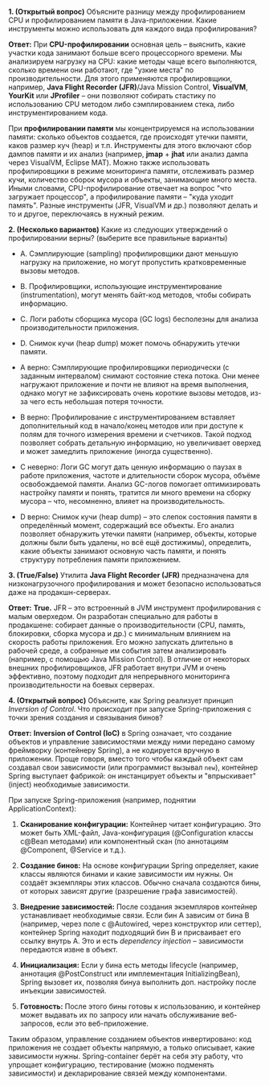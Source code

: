 

**1. (Открытый вопрос)** Объясните разницу между профилированием CPU и профилированием памяти в Java-приложении. Какие инструменты можно использовать для каждого вида профилирования?

**Ответ:** При **CPU-профилировании** основная цель – выяснить, какие участки кода занимают больше всего процессорного времени. Мы анализируем нагрузку на CPU: какие методы чаще всего выполняются, сколько времени они работают, где "узкие места" по производительности. Для этого применяются профилировщики, например, **Java Flight Recorder (JFR)**/Java Mission Control, **VisualVM**, **YourKit** или **JProfiler** – они позволяют собирать стастику по использованию CPU методом либо сэмплированием стека, либо инструментированием кода.

При **профилировании памяти** мы концентрируемся на использовании памяти: сколько объектов создается, где происходят утечки памяти, каков размер куч (heap) и т.п. Инструменты для этого включают сбор дампов памяти и их анализ (например, **jmap** + **jhat** или анализ дампа через VisualVM, Eclipse MAT). Можно также использовать профилировщики в режиме мониторинга памяти, отслеживать размер кучи, количество сборок мусора и объекты, занимающие много места. Иными словами, CPU-профилирование отвечает на вопрос "что загружает процессор", а профилирование памяти – "куда уходит память". Разные инструменты (JFR, VisualVM и др.) позволяют делать и то и другое, переключаясь в нужный режим.

**2. (Несколько вариантов)** Какие из следующих утверждений о профилировании верны? (выберите все правильные варианты)

- A. Сэмплирующие (sampling) профилировщики дают меньшую нагрузку на приложение, но могут пропустить кратковременные вызовы методов.
- B. Профилировщики, использующие инструментирование (instrumentation), могут менять байт-код методов, чтобы собирать информацию.
- C. Логи работы сборщика мусора (GC logs) бесполезны для анализа производительности приложения.
- D. Снимок кучи (heap dump) может помочь обнаружить утечки памяти.

- A верно: Сэмплирующие профилировщики периодически (с заданным интервалом) снимают состояние стека потока. Они менее нагружают приложение и почти не влияют на время выполнения, однако могут не зафиксировать очень короткие вызовы методов, из-за чего есть небольшая потеря точности.
- B верно: Профилирование с инструментированием вставляет дополнительный код в начало/конец методов или при доступе к полям для точного измерения времени и счетчиков. Такой подход позволяет собрать детальную информацию, но увеличивает оверхед и может замедлить приложение (иногда существенно).
- C неверно: Логи GC могут дать ценную информацию о паузах в работе приложения, частоте и длительности сборок мусора, объёме освобождаемой памяти. Анализ GC-логов помогает оптимизировать настройку памяти и понять, тратится ли много времени на сборку мусора – что, несомненно, влияет на производительность.
- D верно: Снимок кучи (heap dump) – это слепок состояния памяти в определённый момент, содержащий все объекты. Его анализ позволяет обнаружить утечки памяти (например, объекты, которые должны были быть удалены, но всё ещё достижимы), определить, какие объекты занимают основную часть памяти, и понять структуру потребления памяти приложением.

**3. (True/False)** Утилита **Java Flight Recorder (JFR)** предназначена для низконагрузочного профилирования и может безопасно использоваться даже на продакшн-серверах.

**Ответ:** **True.** JFR – это встроенный в JVM инструмент профилирования с малым оверхедом. Он разработан специально для работы в продакшене: собирает данные о производительности (CPU, память, блокировки, сборка мусора и др.) с минимальным влиянием на скорость работы приложения. Его можно запускать длительно в рабочей среде, а собранные им события затем анализировать (например, с помощью Java Mission Control). В отличие от некоторых внешних профилировщиков, JFR работает внутри JVM и очень эффективно, поэтому подходит для непрерывного мониторинга производительности на боевых серверах.


**4. (Открытый вопрос)** Объясните, как Spring реализует принцип _Inversion of Control_. Что происходит при запуске Spring-приложения с точки зрения создания и связывания бинов?

**Ответ:** **Inversion of Control (IoC)** в Spring означает, что создание объектов и управление зависимостями между ними передано самому фреймворку (контейнеру Spring), а не кодируется вручную в приложении. Проще говоря, вместо того чтобы каждый объект сам создавал свои зависимости (или программист вызывал `new`), контейнер Spring выступает фабрикой: он инстанцирует объекты и "впрыскивает" (inject) необходимые зависимости.

При запуске Spring-приложения (например, поднятии ApplicationContext):

1. **Сканирование конфигурации:** Контейнер читает конфигурацию. Это может быть XML-файл, Java-конфигурация (@Configuration классы с@Bean методами) или компонентный скан (по аннотациям @Component, @Service и т.д.).
    
2. **Создание бинов:** На основе конфигурации Spring определяет, какие классы являются бинами и какие зависимости им нужны. Он создаёт экземпляры этих классов. Обычно сначала создаются бины, от которых зависят другие (разрешение графа зависимостей).
    
3. **Внедрение зависимостей:** После создания экземпляров контейнер устанавливает необходимые связи. Если бин А зависим от бина B (например, через поле с @Autowired, через конструктор или сеттер), контейнер Spring находит подходящий бин B и присваивает его ссылку внутрь А. Это и есть _dependency injection_ – зависимости передаются извне в объект.
    
4. **Инициализация:** Если у бина есть методы lifecycle (например, аннотация @PostConstruct или имплементация InitializingBean), Spring вызовет их, позволяя бинуа выполнить доп. настройку после инъекции зависимостей.
    
5. **Готовность:** После этого бины готовы к использованию, и контейнер может выдавать их по запросу или начать обслуживание веб-запросов, если это веб-приложение.
    

Таким образом, управление созданием объектов инвертировано: код приложения не создает объекты напрямую, а только описывает, какие зависимости нужны. Spring-container берёт на себя эту работу, что упрощает конфигурацию, тестирование (можно подменять зависимости) и декларирование связей между компонентами.